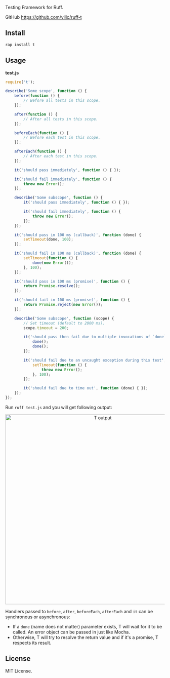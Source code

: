 Testing Framework for Ruff.

GitHub <https://github.com/vilic/ruff-t>

## Install

```sh
rap install t
```

## Usage

**test.js**

```js
require('t');

describe('Some scope', function () {
    before(function () {
        // Before all tests in this scope.
    });

    after(function () {
        // After all tests in this scope.
    });

    beforeEach(function () {
        // Before each test in this scope.
    });

    afterEach(function () {
        // After each test in this scope.
    });

    it('should pass immediately', function () { });

    it('should fail immediately', function () {
        throw new Error();
    });

    describe('Some subscope', function () {
        it('should pass immediately', function () { });

        it('should fail immediately', function () {
            throw new Error();
        });
    });

    it('should pass in 100 ms (callback)', function (done) {
        setTimeout(done, 100);
    });

    it('should fail in 100 ms (callback)', function (done) {
        setTimeout(function () {
            done(new Error());
        }, 100);
    });

    it('should pass in 100 ms (promise)', function () {
        return Promise.resolve();
    });

    it('should fail in 100 ms (promise)', function () {
        return Promise.reject(new Error());
    });

    describe('Some subscope', function (scope) {
        // Set timeout (default to 2000 ms).
        scope.timeout = 200;

        it('should pass then fail due to multiple invocations of `done`', function (done) {
            done();
            done();
        });

        it('should fail due to an uncaught exception during this test', function (done) {
            setTimeout(function () {
                throw new Error();
            }, 100);
        });

        it('should fail due to time out', function (done) { });
    });
});
```

Run `ruff test.js` and you will get following output:

<div style="text-align: center;">
    <img src="https://cloud.githubusercontent.com/assets/970430/14731035/51a518ae-087f-11e6-9925-1e3530c48dd4.png" alt="T output" width="600" />
</div>

Handlers passed to `before`, `after`, `beforeEach`, `afterEach` and `it` can be synchronous or asynchronous:

- If a `done` (name does not matter) parameter exists, T will wait for it to be called. An error object can be passed in just like Mocha.
- Otherwise, T will try to resolve the return value and if it's a promise, T respects its result.

## License

MIT License.
